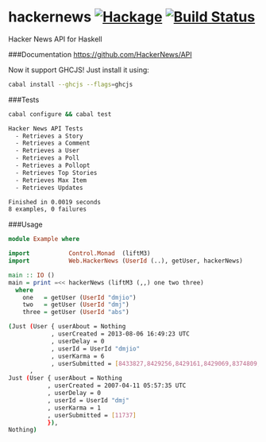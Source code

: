 hackernews [![Hackage](https://img.shields.io/hackage/v/hackernews.svg?style=flat)](https://hackage.haskell.org/package/hackernews) [![Build Status](https://img.shields.io/travis/dmjio/hackernews.svg?style=flat)](https://travis-ci.org/dmjio/hackernews)
==========
Hacker News API for Haskell

###Documentation
<https://github.com/HackerNews/API>

Now it support GHCJS! Just install it using:
```bash
cabal install --ghcjs --flags=ghcjs
```

###Tests
```bash
cabal configure && cabal test
```

```bash
Hacker News API Tests
  - Retrieves a Story
  - Retrieves a Comment
  - Retrieves a User
  - Retrieves a Poll
  - Retrieves a Pollopt
  - Retrieves Top Stories
  - Retrieves Max Item
  - Retrieves Updates

Finished in 0.0019 seconds
8 examples, 0 failures
```

###Usage
```haskell 
module Example where

import           Control.Monad  (liftM3)
import           Web.HackerNews (UserId (..), getUser, hackerNews)

main :: IO ()
main = print =<< hackerNews (liftM3 (,,) one two three)
  where
    one   = getUser (UserId "dmjio")
    two   = getUser (UserId "dmj")
    three = getUser (UserId "abs")
```

```bash
(Just (User { userAbout = Nothing
            , userCreated = 2013-08-06 16:49:23 UTC
            , userDelay = 0
            , userId = UserId "dmjio"
            , userKarma = 6
            , userSubmitted = [8433827,8429256,8429161,8429069,8374809,8341570,7919268,7825469,7350544,7327291,6495994,6352317,6168527,6168524,6167639]})
      , 
Just (User { userAbout = Nothing
           , userCreated = 2007-04-11 05:57:35 UTC
           , userDelay = 0
           , userId = UserId "dmj"
           , userKarma = 1
           , userSubmitted = [11737]
           }),
Nothing)
```